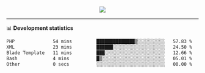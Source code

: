 <h3 align="center">
  <a href="https://github.com/hwalker928">
      <img src="https://github-profile-trophy.vercel.app/?username=hwalker928&no-bg=true&no-frame=true">
  </a>
</h3>


<hr>

📊 **Development statistics**

<!--START_SECTION:waka-->

```txt
PHP              54 mins         ██████████████▒░░░░░░░░░░   57.83 %
XML              23 mins         ██████░░░░░░░░░░░░░░░░░░░   24.50 %
Blade Template   11 mins         ███░░░░░░░░░░░░░░░░░░░░░░   12.66 %
Bash             4 mins          █▒░░░░░░░░░░░░░░░░░░░░░░░   05.01 %
Other            0 secs          ░░░░░░░░░░░░░░░░░░░░░░░░░   00.00 %
```

<!--END_SECTION:waka-->
